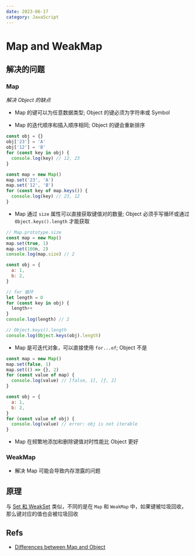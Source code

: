 ```yaml
---
date: 2023-06-17
category: JavaScript
---
```


# Map and WeakMap

## 解决的问题

### Map

_解决 Object 的缺点_

- Map 的键可以为任意数据类型; Object 的键必须为字符串或 Symbol

- Map 的迭代顺序和插入顺序相同; Object 的键会重新排序

```js
const obj = {}
obj['23'] = 'A'
obj['12'] = 'B'
for (const key in obj) {
  console.log(key) // 12, 23
}

const map = new Map()
map.set('23', 'A')
map.set('12', 'B')
for (const key of map.keys()) {
  console.log(key) // 23, 12
}
```

- Map 通过 `size` 属性可以直接获取键值对的数量; Object 必须手写循环或通过 `Object.keys().length` 才能获取

```js
// Map.prototype.size
const map = new Map()
map.set(true, 1)
map.set(100n, 2)
console.log(map.size) // 2

const obj = {
  a: 1,
  b: 2,
}

// for 循环
let length = 0
for (const key in obj) {
  length++
}
console.log(length) // 2

// Object.keys().length
console.log(Object.keys(obj).length)
```

- Map 是可迭代对象，可以直接使用 `for...of`; Object 不是

```js
const map = new Map()
map.set(false, 1)
map.set(() => {}, 2)
for (const value of map) {
  console.log(value) // [false, 1], [ƒ, 2]
}

const obj = {
  a: 1,
  b: 2,
}
for (const value of obj) {
  console.log(value) // error: obj is not iterable
}
```

- Map 在频繁地添加和删除键值对时性能比 Object 更好

### WeakMap

- 解决 Map 可能会导致内存泄露的问题

## 原理

与 [Set 和 WeakSet](../set_weakset/index.md) 类似，不同的是在 `Map` 和 `WeakMap` 中，如果键被垃圾回收，那么键对应的值也会被垃圾回收

## Refs

- [Differences between Map and Object]()
